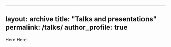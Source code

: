 
---
layout: archive
title: "Talks and presentations"
permalink: /talks/
author_profile: true
---
Here
Here
